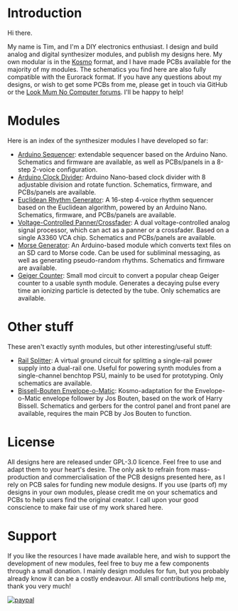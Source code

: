 # Introduction
 
Hi there. 

My name is Tim, and I'm a DIY electronics enthusiast. I design and build analog and digital synthesizer modules, and publish my designs here. My own modular is in the [Kosmo](https://www.lookmumnocomputer.com/modular) format, and I have made PCBs available for the majority of my modules. The schematics you find here are also fully compatible with the Eurorack format. If you have any questions about my designs, or wish to get some PCBs from me, please get in touch via GitHub or the [Look Mum No Computer forums](https://lookmumnocomputer.discourse.group/). I'll be happy to help!

# Modules
Here is an index of the synthesizer modules I have developed so far:

- [Arduino Sequencer](https://github.com/TimMJN/Arduino-Sequencer): extendable sequencer based on the Arduino Nano. Schematics and firmware are available, as well as PCBs/panels in a 8-step 2-voice configuration.
- [Arduino Clock Divider](https://github.com/TimMJN/Arduino-Clock-Divider): Arduino Nano-based clock divider with 8 adjustable division and rotate function. Schematics, firmware, and PCBs/panels are available.
- [Euclidean Rhythm Generator](https://github.com/TimMJN/Arduino-Euclidean-Rhythm-Generator): A 16-step 4-voice rhythm sequencer based on the Euclidean algorithm, powered by an Arduino Nano. Schematics, firmware, and PCBs/panels are available.
- [Voltage-Controlled Panner/Crossfader](https://github.com/TimMJN/Voltage-controlled-panner-crossfader): A dual voltage-controlled analog signal processor, which can act as a panner or a crossfader. Based on a single A3360 VCA chip. Schematics and PCBs/panels are available.
- [Morse Generator](https://github.com/TimMJN/Arduino-Morse-Gate-Generator): An Arduino-based module which converts text files on an SD card to Morse code. Can be used for subliminal messaging, as well as generating pseudo-random rhythms. Schematics and firmware are available.
- [Geiger Counter](https://github.com/TimMJN/Geiger-Counter-Module): Small mod circuit to convert a popular cheap Geiger counter to a usable synth module. Generates a decaying pulse every time an ionizing particle is detected by the tube. Only schematics are available.

# Other stuff
These aren't exactly synth modules, but other interesting/useful stuff:

- [Rail Splitter](https://github.com/TimMJN/Rail-Splitter): A virtual ground circuit for splitting a single-rail power supply into a dual-rail one. Useful for powering synth modules from a single-channel benchtop PSU, mainly to be used for prototyping. Only schematics are available.
- [Bissell-Bouten Envelope-o-Matic](https://github.com/TimMJN/Bissell-Bouten-Envelope-o-Matic-Kosmo): Kosmo-adaptation for the Envelope-o-Matic envelope follower by Jos Bouten, based on the work of Harry Bissell. Schematics and gerbers for the control panel and front panel are available, requires the main PCB by Jos Bouten to function.

# License
All designs here are released under GPL-3.0 licence. Feel free to use and adapt them to your heart's desire. The only ask to refrain from mass-production and commercialisation of the PCB designs presented here, as I rely on PCB sales for funding new module designs. If you use (parts of) my designs in your own modules, please credit me on your schematics and PCBs to help users find the original creator. I call upon your good conscience to make fair use of my work shared here.

# Support
If you like the resources I have made available here, and wish to support the development of new modules, feel free to buy me a few components through a small donation. I mainly design modules for fun, but you probably already know it can be a costly endeavour. All small contributions help me, thank you very much!

[![paypal](https://www.paypalobjects.com/en_US/i/btn/btn_donateCC_LG.gif)](https://www.paypal.com/donate?hosted_button_id=FZJELWSAH4UKU)



